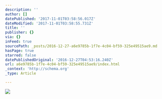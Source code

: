 ```yaml
---
description: ''
author: []
datePublished: '2017-11-01T03:58:56.017Z'
dateModified: '2017-11-01T03:58:55.731Z'
title: ''
publisher: {}
via: {}
inFeed: true
sourcePath: _posts/2016-12-27-a6e9785b-1f7e-4c04-bf59-325e49515ae9.md
hasPage: true
starred: false
datePublishedOriginal: '2016-12-27T04:53:16.240Z'
url: a6e9785b-1f7e-4c04-bf59-325e49515ae9/index.html
_context: 'http://schema.org'
_type: Article

---
```

![](https://imgflo.herokuapp.com/graph/2b2431f8e7ba7b0/d62430c0c1543515fcc1c5229a196abd/croprotate.png?cropheight=1595&cropwidth=1766&degrees=0&input=https%3A%2F%2Fthe-grid-user-content.s3-us-west-2.amazonaws.com%2F3f6c406a-210f-4cfc-a8d4-ca91c557f1e0.png&x=18&y=29)
